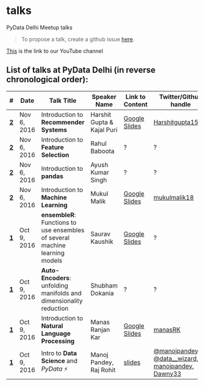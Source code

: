 # talks
PyData Delhi Meetup talks

> To propose a talk, create a github issue [here](https://github.com/pydatadelhi/talks/issues).

[This](https://www.youtube.com/channel/UCz_xSLNdtnkDsVTuYuLprMg/) is the link to our YouTube channel

## List of talks at PyData Delhi (in reverse chronological order):

|#| Date|Talk Title|Speaker Name|Link to Content|Twitter/Github handle|Youtube URL*|
|---|---|---|---|---|---|---|
|[**2**](https://www.meetup.com/PyDataDelhi/events/234746596/)|Nov 6, 2016| Introduction to **Recommender Systems**| Harshit Gupta & Kajal Puri|[Google Slides](https://docs.google.com/presentation/d/1WRqPAKKZLuebFytXxQvYfWNzxQVNn6MhZGTavGIt9Yc/edit?usp=sharing)|[Harshitgupta15](https://github.com/Harshitgupta15)|_in process_|
|[**2**](https://www.meetup.com/PyDataDelhi/events/234746596/)|Nov 6, 2016| Introduction to **Feature Selection**|Rahul Baboota|?|?|?|
|[**2**](https://www.meetup.com/PyDataDelhi/events/234746596/)|Nov 6, 2016|Introduction to **pandas**|Ayush Kumar Singh|?|?|?|
|[**2**](https://www.meetup.com/PyDataDelhi/events/234746596/)|Nov 6, 2016| Introduction to **Machine Learning**| Mukul Malik|[Google Slides](https://docs.google.com/presentation/d/1zbAjPKd-YYCbis_E8BsTLAXTrHbMPHJnP85w3kRiqLg/edit?usp=sharing)|[mukulmalik18](https://github.com/mukulmalik18)|[Video](https://youtu.be/1p0hS43xI-M)|
|[**1**](https://www.meetup.com/PyDataDelhi/events/234545906/)|Oct 9, 2016|**ensembleR**: Functions to use ensembles of several machine learning models|Saurav Kaushik|[Google Slides](https://drive.google.com/file/d/0ByPBn4rtMQ5HT2toMXdXd1lyLWs/view?usp=sharing)|?|?|
|[**1**](https://www.meetup.com/PyDataDelhi/events/234545906/)|Oct 9, 2016|**Auto-Encoders**: unfolding manifolds and dimensionality reduction|Shubham Dokania|?|?|?|
|[**1**](https://www.meetup.com/PyDataDelhi/events/234545906/)|Oct 9, 2016|Introduction to **Natural Language Processing**|Manas Ranjan Kar|[Google Slides](https://docs.google.com/presentation/d/1DZHKUthkjRAVEw6Z3UmwDGk4Qy_cup1b0MtEIwunbc8)|[manasRK](https://github.com/manasRK)|?|
|[**1**](https://www.meetup.com/PyDataDelhi/events/234545906/)|Oct 9, 2016| Intro to **Data Science** and _PyData_ ⚡️|Manoj Pandey, Raj Rohit|[slides](http://slides.com/rajrohit/deck)|[@manojpandey96](https://twitter.com/manojpandey96), [@data__wizard](https://twitter.com/data__wizard), [manojpandey](https://github.com/manojpandey), [Dawny33](https://github.com/Dawny33)|[Welcome to PyData Delhi](https://www.youtube.com/watch?v=DG7armdXRPg)|
